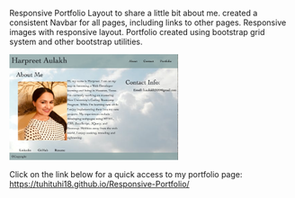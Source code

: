 Responsive Portfolio Layout to share a little bit about me.
created a consistent Navbar for all pages, including links to other pages.
Responsive images with responsive layout.
Portfolio created using bootstrap grid system and other bootstrap utilities.

<img src="Assets/Images/portfolio.png" width = 300>

Click on the link below for a quick access to my portfolio page:
https://tuhituhi18.github.io/Responsive-Portfolio/
